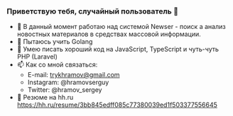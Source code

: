 ### Приветствую тебя, случайный пользователь 👋

- 🔭 В данный момент работаю над системой Newser - поиск а анализ новостных материалов в средствах массовой информации.
- 🌱 Пытаюсь учить Golang
- :muscle: Умею писать хороший код на JavaScript, TypeScript и чуть-чуть PHP (Laravel)
- 📫 Как со мной связаться: 
  - E-mail: trykhramov@gmail.com
  - Instagram: @hramovserguy
  - Twitter: @hramov_sergey
- :calling: Резюме на hh.ru https://hh.ru/resume/3bb845edff085c77380039ed1f503377556645
